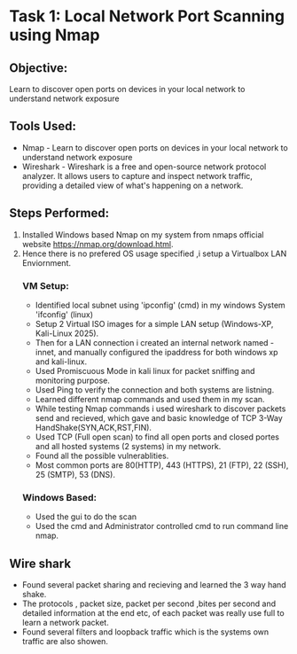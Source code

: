 # Task 1: Local Network Port Scanning using Nmap

## Objective:
Learn to discover open ports on devices in your local network to understand
network exposure

## Tools Used:
- Nmap - Learn to discover open ports on devices in your local network to understand
network exposure
- Wireshark - Wireshark is a free and open-source network protocol analyzer. It allows users to capture and inspect network traffic, providing a detailed view of what's happening on a network. 

## Steps Performed:
1. Installed Windows based Nmap on my system from nmaps official website https://nmap.org/download.html.
2. Hence there is no prefered OS usage specified ,i setup a Virtualbox LAN Enviornment.
   ### VM Setup:
   - Identified local subnet using 'ipconfig' (cmd) in my windows System 'ifconfig' (linux)
   - Setup 2 Virtual ISO images for a simple LAN setup (Windows-XP, Kali-Linux 2025).
   - Then for a LAN connection i created an internal network named -innet, and manually configured the ipaddress for both windows xp and kali-linux.
   - Used Promiscuous Mode in kali linux for packet sniffing and monitoring purpose.
   - Used Ping to verify the connection and both systems are listning.
   - Learned different nmap commands and used them in my scan.
   - While testing Nmap commands i used wireshark to discover packets send and recieved, which gave and basic knowledge of TCP 3-Way HandShake(SYN,ACK,RST,FIN).
   - Used TCP (Full open scan) to find all open ports and closed portes and all hosted systems (2 systems) in my network.
   - Found all the possible vulnerablities.
   - Most common ports are 80(HTTP), 443 (HTTPS),  21 (FTP), 22 (SSH), 25 (SMTP), 53 (DNS).
   ### Windows Based:
   - Used the gui to do the scan
   - Used the cmd and Administrator controlled cmd to run command line nmap.
## Wire shark
- Found several packet sharing and recieving and learned the 3 way hand shake.
- The protocols , packet size, packet per second ,bites per second and detailed information at the end etc, of each packet was really use full to learn a network packet.
- Found several filters and loopback traffic which is the systems own traffic are also showen.
